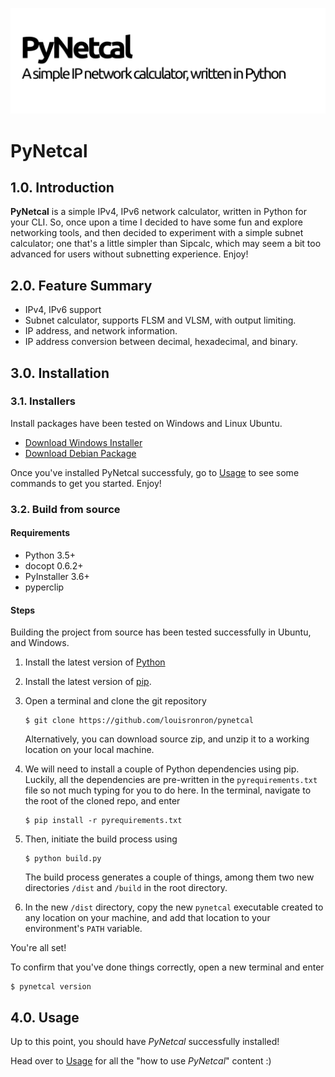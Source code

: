![PyNetcal](res/header.png)

# PyNetcal



## 1.0. Introduction

**PyNetcal** is a simple IPv4, IPv6 network calculator, written in Python for your CLI. So, once upon a time I decided to have some fun and explore networking tools, and then decided to experiment with a simple subnet calculator; one that's a little simpler than Sipcalc, which may seem a bit too advanced for users without subnetting experience. Enjoy!



## 2.0. Feature Summary

- IPv4, IPv6 support
- Subnet calculator, supports FLSM and VLSM, with output limiting.
- IP address, and network information.
- IP address conversion between decimal, hexadecimal, and binary.



## 3.0. Installation

### 3.1. Installers

Install packages have been tested on Windows and Linux Ubuntu.

- [Download Windows Installer](https://github.com/louisronron/pynetcal/releases/download/v1.0.0-beta/pynetcal-1.0.0-beta-setup.exe)
- [Download Debian Package](https://github.com/louisronron/pynetcal/releases/download/v1.0.0-beta/pynetcal_1.0.0-beta_all.deb)

Once you've installed PyNetcal successfuly, go to [Usage](USAGE.md) to see some commands to get you started. Enjoy!
  

### 3.2. Build from source

#### Requirements

- Python 3.5+
- docopt 0.6.2+
- PyInstaller 3.6+
- pyperclip

#### Steps

Building the project from source has been tested successfully in Ubuntu, and Windows.

1. Install the latest version of [Python](https://www.python.org/downloads/)

2. Install the latest version of [pip](https://pip.pypa.io/en/stable/installing/).

3. Open a terminal and clone the git repository

   ```shell
   $ git clone https://github.com/louisronron/pynetcal
   ```

   Alternatively, you can download source zip, and unzip it to a working location on your local machine.

4. We will need to install a couple of Python dependencies using pip. Luckily, all the dependencies are pre-written in the `pyrequirements.txt` file so not much typing for you to do here. In the terminal, navigate to the root of the cloned repo, and enter

   ```shell
   $ pip install -r pyrequirements.txt
   ```

5. Then, initiate the build process using

   ```shell
   $ python build.py
   ```

   The build process generates a couple of things, among them two new directories `/dist` and `/build` in the root directory.

6. In the new `/dist` directory, copy the new `pynetcal` executable created to any location on your machine, and add that location to your environment's `PATH` variable.

You're all set!

To confirm that you've done things correctly, open a new terminal and enter

```shell
$ pynetcal version
```



## 4.0. Usage

Up to this point, you should have *PyNetcal* successfully installed! 

Head over to [Usage](USAGE.md) for all the "how to use *PyNetcal*" content :)

